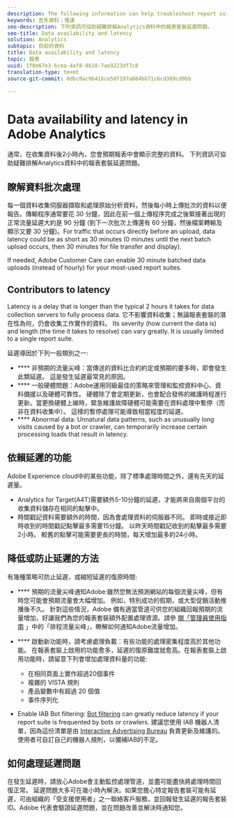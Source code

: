 ```yaml
---
description: The following information can help troubleshoot report suite latency issues in Analytics data.
keywords: 丟失資料；慢速
seo-description: 下列資訊可協助疑難排解Analytics資料中的報表套裝延遲問題。
seo-title: Data availability and latency
solution: Analytics
subtopic: 目前的資料
title: Data availability and latency
topic: 報表
uuid: 1f0e67e3-6cea-4af8-8b18-7ae9223df7c8
translation-type: tm+mt
source-git-commit: 0dbc8ac9b416ce50f197a884bb71c6cd389cd0bb

---
```



# Data availability and latency in Adobe Analytics

通常，在收集資料後2小時內，您會預期報表中會顯示完整的資料。 下列資訊可協助疑難排解Analytics資料中的報表套裝延遲問題。

## 瞭解資料批次處理

每一個資料收集伺服器擷取和處理原始分析資料，然後每小時上傳批次的資料以便報告。傳輸程序通常要花 30 分鐘，因此在前一個上傳程序完成之後緊接著出現的正常流量延遲大約是 90 分鐘 (到下一次批次上傳還有 60 分鐘，然後檔案轉輸及顯示又要 30 分鐘)。For traffic that occurs directly before an upload, data latency could be as short as 30 minutes (0 minutes until the next batch upload occurs, then 30 minutes for file transfer and display).

If needed, Adobe Customer Care can enable 30 minute batched data uploads (instead of hourly) for your most-used report suites.

## Contributors to latency

Latency is a delay that is longer than the typical 2 hours it takes for data collection servers to fully process data. 它不影響資料收集；無論報表套裝的潛在性為何，仍會收集工作實作的資料。 Its severity (how current the data is) and length (the time it takes to resolve) can vary greatly. It is usually limited to a single report suite.

延遲導因於下列一般類別之一:

* **** 非預期的流量尖峰：當傳送的資料比合約約定或預期的要多時，即會發生此類延遲。 這是發生延遲最常見的原因。
* **** 一般硬體問題：Adobe運用同級最佳的策略來管理和監控資料中心、資料備援以及硬體可靠性。 硬體除了會定期更新，也會配合發佈的維護時程進行更新。當更換硬體上線時，緊急維護故障硬體可能需要在資料處理中暫停（而非在資料收集中）。 這樣的暫停處理可能導致相當程度的延遲。
* **** Abnormal data: Unnatural data patterns, such as unusually long visits caused by a bot or crawler, can temporarily increase certain processing loads that result in latency.

## 依賴延遲的功能

Adobe Experience cloud中的某些功能，除了標準處理時間之外，還有先天的延遲量。

* Analytics for Target(A4T)需要額外5-10分鐘的延遲，才能將來自兩個平台的收集資料儲存在相同的點擊中。
* 時間戳記資料需要額外的時間，因為會處理資料的伺服器不同。 即時或接近即時收到的時間戳記點擊最多需要15分鐘。 以昨天時間戳記收到的點擊最多需要2小時。 較舊的點擊可能需要更長的時間，每天增加最多約24小時。

## 降低或防止延遲的方法

有幾種策略可防止延遲，或縮短延遲的復原時間:

* **** 預期的流量尖峰通知Adobe:雖然您無法預測網站的每個流量尖峰，但有時您可能會預期流量會大幅增加。 例如，特別成功的假期，或大型促銷活動推播後不久。 針對這些情況，Adobe 備有適當管道可供您的組織回報預期的流量增加，好讓我們為您的報表套裝額外配置處理資源。請參 [閱「管理員使用指南](../admin/c-traffic-management/t-traffic-schedule-spike.md) 」中的「排程流量尖峰」，瞭解如何通知Adobe流量增加。
* **** 啟動新功能時，請考慮處理負載：有些功能的處理密集程度高於其他功能。 在報表套裝上啟用的功能愈多，延遲的復原難度就愈高。在報表套裝上啟用功能時，請留意下列會增加處理資料量的功能:

   * 在相同頁面上實作超過20個事件
   * 複雜的 VISTA 規則
   * 產品變數中有超過 20 個值
   * 事件序列化

* Enable IAB Bot filtering: [Bot filtering](https://marketing.adobe.com/resources/help/en_US/admin/c_bot_rules.html) can greatly reduce latency if your report suite is frequented by bots or crawlers. 建議您使用 IAB 機器人清單，因為這份清單是由 [Interactive Advertising Bureau](https://www.iab.net/about_the_iab) 負責更新及維護的。使用者可自訂自己的機器人規則，以彌補IAB的不足。

## 如何處理延遲問題

在發生延遲時，請放心Adobe會主動監控處理管道，並盡可能盡快將處理時間回復正常。 延遲問題大多可在幾小時內解決。如果您擔心特定報告套裝可能有延遲，可由組織的「受支援使用者」之一聯絡客戶服務，並回報發生延遲的報告套裝 ID。Adobe 代表會驗證延遲問題，並在問題改善並解決時通知您。
